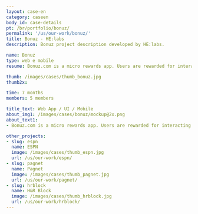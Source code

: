 ```yaml
---
layout: case-en
category: caseen
body_id: case-details
pt: /br/portfolio/bonuz/
permalink: '/us/our-work/bonuz/'
title: Bonuz - HE:labs
description: Bonuz project description developed by HE:labs.

name: Bonuz
type: web e mobile
resume: Bonuz.com is a micro rewards app. Users are rewarded for interacting with their favorites brands and services.

thumb: /images/cases/thumb_bonuz.jpg
thumb2x:

time: 7 months
members: 5 members

title_text: Web App / UI / Mobile
about_img1: /images/cases/bonuz/mockup@2x.png
about_text1:
- Bonuz.com is a micro rewards app. Users are rewarded for interacting with their favorites brands and services with bonus that can be exchanged for calling, message and data plans, songs, apps, tickets, magazine subscriptions and much more.

other_projects:
- slug: espn
  name: ESPN
  image: /images/cases/thumb_espn.jpg
  url: /us/our-work/espn/
- slug: pagnet
  name: Pagnet
  image: /images/cases/thumb_pagnet.jpg
  url: /us/our-work/pagnet/
- slug: hrblock
  name: H&R Block
  image: /images/cases/thumb_hrblock.jpg
  url: /us/our-work/hrblock/
---
```

